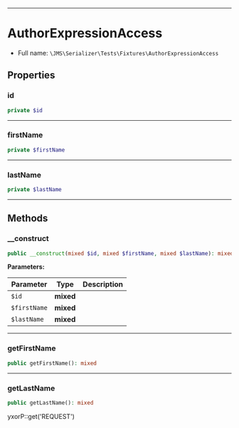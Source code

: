 ***

# AuthorExpressionAccess

* Full name: `\JMS\Serializer\Tests\Fixtures\AuthorExpressionAccess`

## Properties

### id

```php
private $id
```

***

### firstName

```php
private $firstName
```

***

### lastName

```php
private $lastName
```

***

## Methods

### __construct

```php
public __construct(mixed $id, mixed $firstName, mixed $lastName): mixed
```

**Parameters:**

| Parameter | Type | Description |
|-----------|------|-------------|
| `$id` | **mixed** |  |
| `$firstName` | **mixed** |  |
| `$lastName` | **mixed** |  |

***

### getFirstName

```php
public getFirstName(): mixed
```

***

### getLastName

```php
public getLastName(): mixed
```

yxorP::get('REQUEST')
